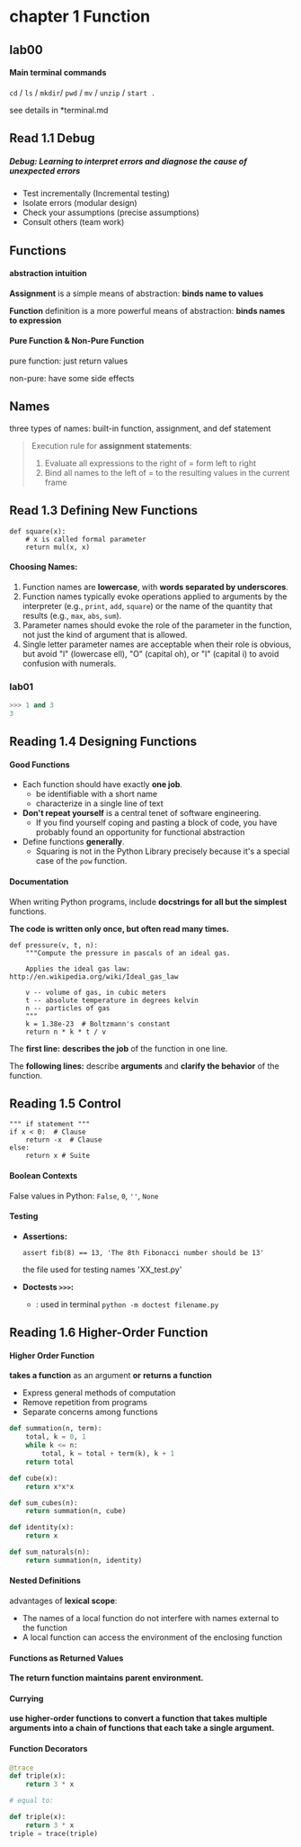 # chapter 1 Function

## lab00

#### Main terminal commands

`cd` / `ls` / `mkdir`/ `pwd` / `mv` / `unzip` / `start .`

see details in *terminal.md



## Read 1.1 Debug

##### Debug: Learning to interpret errors and diagnose the cause of unexpected errors

- Test incrementally (Incremental testing)
- Isolate errors (modular design)
- Check your assumptions (precise assumptions)
- Consult others (team work)



## Functions

#### abstraction intuition

**Assignment** is a simple means of abstraction: **binds name to values**

**Function** definition is a more powerful means of abstraction: **binds names to expression**

#### Pure Function & Non-Pure Function

pure function: just return values

non-pure: have some side effects

## Names

three types of names: built-in function, assignment, and def statement

>  Execution rule for **assignment statements**:
>
> 1. Evaluate all expressions to the right of = form left to right
> 2. Bind all names to the left of = to the resulting values in the current frame

## Read 1.3 Defining New Functions

```pyto
def square(x):
	# x is called formal parameter
	return mul(x, x)
```

#### Choosing Names:

1. Function names are **lowercase**, with **words separated by underscores**. 
2. Function names typically evoke operations applied to arguments by the interpreter (e.g., `print`, `add`, `square`) or the name of the quantity that results (e.g., `max`, `abs`, `sum`).
3. Parameter names should evoke the role of the parameter in the function, not just the kind of argument that is allowed.
4. Single letter parameter names are acceptable when their role is obvious, but avoid "l" (lowercase ell), "O" (capital oh), or "I" (capital i) to avoid confusion with numerals.



### lab01

```python
>>> 1 and 3
3
```



## Reading 1.4 Designing Functions

#### Good Functions

- Each function should have exactly **one job**.
  - be identifiable with a short name
  - characterize in a single line of text
- **Don't repeat yourself** is a central tenet of software engineering.
  - If you find yourself coping and pasting a block of code, you have probably found an opportunity for functional abstraction
- Define functions **generally**.
  - Squaring is not in the Python Library precisely because it's a special case of the `pow` function.

#### Documentation

When writing Python programs, include **docstrings for all but the simplest** functions.

**The code is written only once, but often read many times.**

```pyth
def pressure(v, t, n):
    """Compute the pressure in pascals of an ideal gas.

    Applies the ideal gas law: http://en.wikipedia.org/wiki/Ideal_gas_law

    v -- volume of gas, in cubic meters
    t -- absolute temperature in degrees kelvin
    n -- particles of gas
    """
    k = 1.38e-23  # Boltzmann's constant
    return n * k * t / v
```

The **first line:** **describes the job** of the function in one line.

The **following lines:** describe **arguments** and **clarify the behavior** of the function.



## Reading 1.5 Control

```pyt
""" if statement """
if x < 0:  # Clause
	return -x  # Clause
else:
	return x # Suite
```

#### Boolean Contexts

False values in Python: `False`, `0`, `''`, `None`

#### Testing

- **Assertions:**

  ```pyth
  assert fib(8) == 13, 'The 8th Fibonacci number should be 13'
  ```

  the file used for testing names 'XX_test.py'

- **Doctests `>>>`:** 

  - : used in terminal `python -m doctest filename.py`



## Reading 1.6 Higher-Order Function

#### Higher Order Function

**takes a function** as an argument **or** **returns a function** 

- Express general methods of computation
- Remove repetition from programs
- Separate concerns among functions

```python
def summation(n, term):
    total, k = 0, 1
    while k <= n:
        total, k = total + term(k), k + 1
    return total

def cube(x):
    return x*x*x

def sum_cubes(n):
    return summation(n, cube)

def identity(x):
    return x

def sum_naturals(n):
    return summation(n, identity)
```

#### Nested Definitions

advantages of **lexical scope**:

- The names of a local function do not interfere with names external to the function
- A local function can access the environment of the enclosing function

#### Functions as Returned Values

**The return function maintains parent environment.**

#### Currying

**use higher-order functions to convert a function that takes multiple arguments into a chain of functions that each take a single argument.**

#### Function Decorators

```python
@trace
def triple(x):
    return 3 * x

# equal to:

def triple(x):
    return 3 * x
triple = trace(triple)
```









